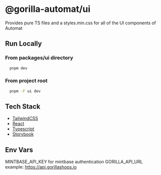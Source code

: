 # @gorilla-automat/ui

Provides pure TS files and a styles.min.css for all of the UI components of Automat

## Run Locally

### From packages/ui directory

```bash
  pnpm dev
```

### From project root

```bash
  pnpm -F ui dev
```

## Tech Stack

- [TailwindCSS](https://tailwindcss.com/)
- [React](https://reactjs.org/)
- [Typescript](https://www.typescriptlang.org/)
- [Storybook](https://storybook.js.org/)

## Env Vars

MINTBASE_API_KEY for mintbase authentication
GORILLA_API_URL example: https://api.gorillashops.io
